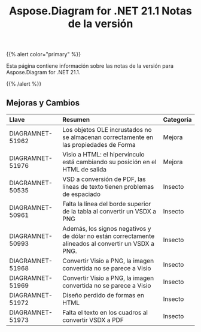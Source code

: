﻿---
title: Aspose.Diagram for .NET 21.1 Notas de la versión
type: docs
weight: 12
url: /es/net/aspose-diagram-for-net-21-1-release-notes/
---
{{% alert color="primary" %}} 

Esta página contiene información sobre las notas de la versión para Aspose.Diagram for .NET 21.1.

{{% /alert %}} 
## **Mejoras y Cambios**

|**Llave**|**Resumen**|**Categoría**|
|:- |:- |:- |
|DIAGRAMNET-51962|Los objetos OLE incrustados no se almacenan correctamente en las propiedades de Forma|Mejora|
|DIAGRAMNET-51976|Visio a HTML: el hipervínculo está cambiando su posición en el HTML de salida|Mejora|
|DIAGRAMNET-50535|VSD a conversión de PDF, las líneas de texto tienen problemas de espaciado|Insecto|
|DIAGRAMNET-50961|Falta la línea del borde superior de la tabla al convertir un VSDX a PNG|Insecto|
|DIAGRAMNET-50993|Además, los signos negativos y de dólar no están correctamente alineados al convertir un VSDX a PNG.|Insecto|
|DIAGRAMNET-51968|Convertir Visio a PNG, la imagen convertida no se parece a Visio|Insecto|
|DIAGRAMNET-51969|Convertir Visio a PNG, la imagen convertida no se parece a Visio|Insecto|
|DIAGRAMNET-51972|Diseño perdido de formas en HTML|Insecto|
|DIAGRAMNET-51973|Falta el texto en los cuadros al convertir VSDX a PDF|Insecto|
